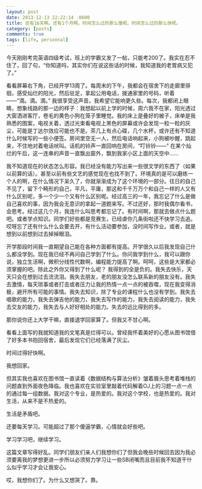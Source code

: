 ```yaml
---
layout: post
date: 2013-12-13 22:22:14 -0600
title: 还有16天啊。还有1个月啊。时间怎么过的那么慢呢。时间怎么过的那么快呢。
category: [posts]
comments: true
tags: [life, personnal]
---
```


 今天刚刚考完英语四级考试，班上的学霸又发了一帖，只能考200了。我实在忍不住了，回了句，“你知道吗，其实你们在说这些话的时候，我知道我的老胃病又犯了。”


看看屏幕右下角，已经开学13周了。每周末的下午，我都会在宿舍下的走廊里徘徊，感受灿烂的阳光，然后驻足，拿起公用电话，拨通家里的号码，听着——“滴。滴。滴。” 我很享受这声音。我希望它能响更久些。每次，我都闭上眼睛，想象线路的那一边的样子：我想起以前上学的时候，周六我不在家，阳光透过大窗洒进客厅，卷毛的黄色小狗在笼子里睡觉。我的床上是叠好的被子，床单是我熟悉的图案，电视关着，透过光束看电视上黑色的屏幕或许会发现一粒一粒的灰尘，可能是丁达尔效应可能也不是。茶几上有点心碟，几个水杯，或许还有不知道什么时候写的一些小便签。房间里空无一人，然后电话响起来，小狗被吵醒，跳起来，不住地对着电话吠叫。话机的铃声一直回响在房间，“叮铃铃——” 在某个灿烂的午后，这一连串的声音一直飘出窗外，飘到我家小区上面的天空中……


我不知道现在的状态怎么形容。我已经没有能力写出来一些很文学的东西了（如果以前算的话）。甚至以前有些文艺的感觉现在也找不到了。环境真的是可以磨练一个人的啊，在什么情况下呆久了，你就渐渐成为了这个环境的一部分。往日的自己不见了，留下个畸形的自己，平凡，平庸，那这和千千万万个和自己一样的人又有什么区别呢，多一个少一个又有什么区别呢。经过高三的一年，我忘记了什么是做自己喜欢的事，因为我会无意识的拿起一道题来写。不过还好，那时我偶尔看书，会思考。经过这几个月，我连什么叫思考都忘记了。有时间啊，那就去做点什么题吧。或者学点知识。同学们好些都是竞赛生，已经虐你几条街啦还不快学习去追。哎呀忘了还有什么什么会要去开，有什么活动要参加，没时间写作业。或者，就是想到以前想到过去掉掉眼泪。


开学那段时间我一直期望自己能在各种方面都有提高。开学很久以后我发现自己什么都没学到。现在我已经不再问自己学到了什么。你问我学到什么，我可以跟你说，独立生活啊，微积分线性代数啊，编程能力提高了啊。呵呵，这些是大家都必须掌握的吧。除此之外你又得到了什么呢？ 我得到的全是负的。我失去快乐，天天只会在想到过去流流泪。我失去朋友，老的朋友没怎么联系新的朋友没有。我失去激情，每天琐事或者打击或者压力让我的热情一点一点的被吞噬，现在我变得消极，避开所有可能的事情。我失去知识，除了专业的课程什么也没有学到。我失去唱歌的能力，我失去弹吉他的能力，我失去写作的能力，我失去阅读的能力，我失去交友的能力，我失去与人好好相处的能力。失去的远比得到的多。


那你说你还上大学干嘛，直接退学回家算了。但我又不甘心啊。


看看上面写的我就知道我的文笔真是烂得可以。曾经我怀着美好的心愿从图书馆借了好多本书抱回宿舍，最后发现它们已经落满了灰尘。


时间过得好快啊。


我想回家。


但其实我也喜欢在图书馆一直读着《数据结构与算法分析》皱着眉头思考着堆栈的问题直到外面夜色降临。我也喜欢在实验室里敲着代码解着OJ上的习题一点一点的通过每一组数据。我对这个专业，是热爱的。我对这个学校，也是热爱的。我对生活，从来不是不热爱的。


生活是矛盾吧。


还要每天学习。可能超过了那个傻逼学霸，心情就会好些吧。


学习学习吧，继续学习。


这篇文章写得好乱。同学们朋友们亲人们我想你们了但我会晚些时候回去因为我必须要离我的梦想更进一步所以必须努力学习让一些SB闭嘴而且目前我不知道干什么似乎学习才会让我安心。


哎，我想你们了。为什么又想哭了。靠。
